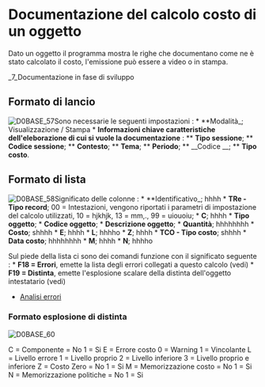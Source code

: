 # Documentazione del calcolo costo di un oggetto
Dato un oggetto il programma mostra le righe che documentano come ne è stato calcolato il costo, l'emissione può essere a video o in stampa.

_7_Documentazione in fase di sviluppo

## Formato di lancio
![D0BASE_57](http://doc.smeup.com/immagini/MBDOC_OGG-P_D0CO02A/D0BASE_57.png)Sono necessarie le seguenti impostazioni : 
 \* **Modalità_; Visualizzazione / Stampa
 \* **Informazioni chiave caratteristiche dell'eleborazione di cui si vuole la documentazione** : 
 \*\* __Tipo sessione__;
 \*\* __Codice sessione__;
 \*\* __Contesto__;
 \*\* __Tema__;
 \*\* __Periodo__;
 \*\* __Codice __;
 \*\* __Tipo costo__.

## Formato di lista
![D0BASE_58](http://doc.smeup.com/immagini/MBDOC_OGG-P_D0CO02A/D0BASE_58.png)Significato delle colonne : 
 \* **Identificativo_; hhhh
 \* **TRe - Tipo record**; 00 = Intestazioni, vengono riportati i parametri di impostazione del calcolo utilizzati, 10 = hjkhjk, 13 = mm,., 99 = uiouoiu;
 \* **C**; hhhh
 \* **Tipo oggetto**;
 \* **Codice oggetto**;
 \* **Descrizione oggetto**;
 \* **Quantità**; hhhhhhhh
 \* **Costo**; shhhh
 \* **E**; hhhh
 \* **L**; hhhho
 \* **Z**; hhhh
 \* **TCO - Tipo costo**; shhhh
 \* **Data costo**; hhhhhhhh
 \* **M**; hhhh
 \* **N**; hhhho

Sul piede della lista ci sono dei comandi funzione con il significato seguente : 
 \* **F18 = Errori**, emette la lista degli errori collegati a questo calcolo (vedi)
 \* **F19 = Distinta**, emette l'esplosione scalare della distinta dell'oggetto intestatario (vedi)

- [Analisi errori](Sorgenti/DOC/OJ/PGM/D0CO03A)

### Formato esplosione di distinta
![D0BASE_60](http://doc.smeup.com/immagini/MBDOC_OGG-P_D0CO02A/D0BASE_60.png)
















C = Componente
      = No
    1 = Si
E = Errore costo
    0 = Warning
    1 = Vincolante
L = Livello errore
    1 = Livello proprio
    2 = Livello inferiore
    3 = Livello proprio e inferiore
Z = Costo Zero
      = No
    1 = Si
M = Memorizzazione costo
      = No
    1 = Si
N = Memorizzazione politiche
      = No
    1 = Si
